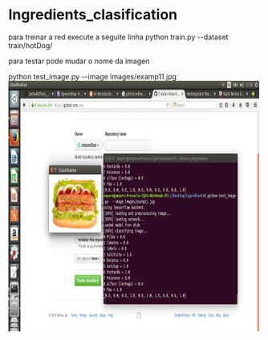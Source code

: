 # Ingredients_clasification

 para treinar a red execute a seguite linha
	python train.py --dataset train/hotDog/
 
 

para testar pode mudar o nome da imagen 
<p>
python test_image.py  --image images/examp11.jpg 

 <img src="https://raw.githubusercontent.com/amparoDiaz/Ingredients_clasification/master/ingredients/Screenshot%20from%202016-11-30%2007-28-11.png" alt="Ver resultados" height="500" width="500">  
 <p>
